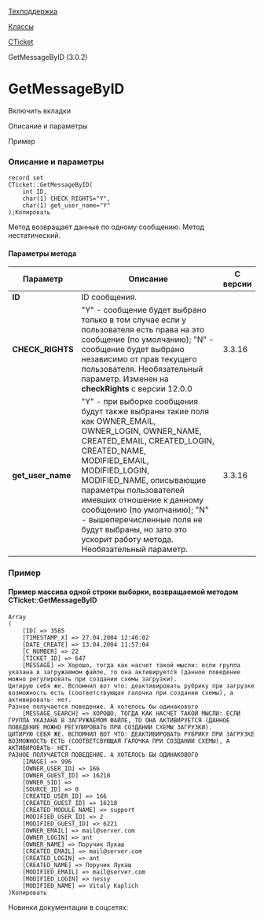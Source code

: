 [Техподдержка](/api_help/support/index.php)

[Классы](/api_help/support/classes/index.php)

[CTicket](/api_help/support/classes/cticket/index.php)

GetMessageByID (3.0.2)

GetMessageByID
==============

Включить вкладки

Описание и параметры

Пример

### Описание и параметры

```
record set
CTicket::GetMessageByID(
	int ID,
	char(1) CHECK_RIGHTS="Y",
	char(1) get_user_name="Y"
);Копировать
```

Метод возвращает данные по одному сообщению. Метод нестатический.

#### Параметры метода

| Параметр | Описание | С версии |
| --- | --- | --- |
| **ID** | ID сообщения. |  |
| **CHECK\_RIGHTS** | "Y" - сообщение будет выбрано только в том случае если у пользователя есть права на это сообщение (по умолчанию); "N" - сообщение будет выбрано независимо от прав текущего пользователя. Необязательный параметр. Изменен на **checkRights** с версии 12.0.0 | 3.3.16 |
| **get\_user\_name** | "Y" - при выборке сообщения будут также выбраны такие поля как OWNER\_EMAIL, OWNER\_LOGIN, OWNER\_NAME, CREATED\_EMAIL, CREATED\_LOGIN, CREATED\_NAME, MODIFIED\_EMAIL, MODIFIED\_LOGIN, MODIFIED\_NAME, описывающие параметры пользователей имевших отношение к данному сообщению (по умолчанию); "N" - вышеперечисленные поля не будут выбраны, но зато это ускорит работу метода. Необязательный параметр. | 3.3.16 |

### Пример

#### Пример массива одной строки выборки, возвращаемой методом CTicket::GetMessageByID

```
Array
(
	[ID] => 3585
	[TIMESTAMP_X] => 27.04.2004 12:46:02
	[DATE_CREATE] => 13.04.2004 11:57:04
	[C_NUMBER] => 22
	[TICKET_ID] => 647
	[MESSAGE] => Хорошо, тогда как насчет такой мысли: если группа указана в загружаемом файле, то она активируется (данное поведение можно регулировать при создании схемы загрузки). 
Цитирую себя же. Вспомнил вот что: деактивировать рубрику при загрузке возможность есть (соответствующая галочка при создании схемы), а активировать- нет.
Разное получается поведение. А хотелось бы одинакового
	[MESSAGE_SEARCH] => ХОРОШО, ТОГДА КАК НАСЧЕТ ТАКОЙ МЫСЛИ: ЕСЛИ ГРУППА УКАЗАНА В ЗАГРУЖАЕМОМ ФАЙЛЕ, ТО ОНА АКТИВИРУЕТСЯ (ДАННОЕ ПОВЕДЕНИЕ МОЖНО РЕГУЛИРОВАТЬ ПРИ СОЗДАНИИ СХЕМЫ ЗАГРУЗКИ). 
ЦИТИРУЮ СЕБЯ ЖЕ. ВСПОМНИЛ ВОТ ЧТО: ДЕАКТИВИРОВАТЬ РУБРИКУ ПРИ ЗАГРУЗКЕ ВОЗМОЖНОСТЬ ЕСТЬ (СООТВЕТСВУЮЩАЯ ГАЛОЧКА ПРИ СОЗДАНИИ СХЕМЫ), А АКТИВИРОВАТЬ- НЕТ.
РАЗНОЕ ПОЛУЧАЕТСЯ ПОВЕДЕНИЕ. А ХОТЕЛОСЬ БЫ ОДИНАКОВОГО
	[IMAGE] => 996
	[OWNER_USER_ID] => 166
	[OWNER_GUEST_ID] => 16218
	[OWNER_SID] => 
	[SOURCE_ID] => 0
	[CREATED_USER_ID] => 166
	[CREATED_GUEST_ID] => 16218
	[CREATED_MODULE_NAME] => support
	[MODIFIED_USER_ID] => 2
	[MODIFIED_GUEST_ID] => 6221
	[OWNER_EMAIL] => mail@server.com
	[OWNER_LOGIN] => ant
	[OWNER_NAME] => Поручик Лукаш
	[CREATED_EMAIL] => mail@server.com
	[CREATED_LOGIN] => ant
	[CREATED_NAME] => Поручик Лукаш
	[MODIFIED_EMAIL] => mail@server.com
	[MODIFIED_LOGIN] => nessy
	[MODIFIED_NAME] => Vitaly Kaplich
)Копировать
```

Новинки документации в соцсетях: